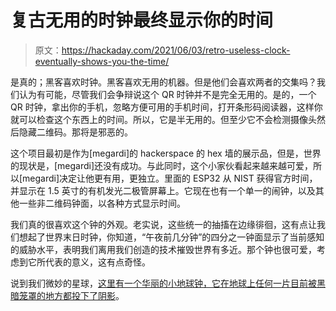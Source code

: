 # 复古无用的时钟最终显示你的时间

> 原文：<https://hackaday.com/2021/06/03/retro-useless-clock-eventually-shows-you-the-time/>

是真的；黑客喜欢时钟。黑客喜欢无用的机器。但是他们会喜欢两者的交集吗？我们认为有可能，尽管我们会争辩说这个 QR 时钟并不是完全无用的。是的，一个 QR 时钟，拿出你的手机，忽略方便可用的手机时间，打开条形码阅读器，这样你就可以检查这个东西上的时间。所以，它是半无用的。但至少它不会检测摄像头然后隐藏二维码。那将是邪恶的。

这个项目最初是作为[megardi]的 hackerspace 的 hex 墙的展示品，但是，世界的现状是，[megardi]还没有成功。与此同时，这个小家伙看起来越来越可爱，所以[megardi]决定让他更有用，更独立。里面的 ESP32 从 NIST 获得官方时间，并显示在 1.5 英寸的有机发光二极管屏幕上。它现在也有一个单一的闹钟，以及其他一些非二维码钟面，以各种方式显示时间。

我们真的很喜欢这个钟的外观。老实说，这些统一的抽搐在边缘徘徊，这有点让我们想起了世界末日时钟，你知道，“午夜前几分钟”的四分之一钟面显示了当前感知的威胁水平，表明我们离用我们创造的技术摧毁世界有多近。那个钟也很可爱，考虑到它所代表的意义，这有点奇怪。

说到我们微妙的星球，[这里有一个华丽的小地球钟，它在地球上任何一片目前被黑暗笼罩的地方都投下了阴影](https://hackaday.com/2021/05/22/3d-printed-earth-clock-is-cute-replica-of-our-delicate-planet/)。
